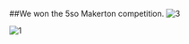 ##We won the 5so Makerton competition.
![3](https://user-images.githubusercontent.com/71582651/142618388-b5c220b7-9f35-4c5a-910b-6c2f7803199e.jpg)

![1](https://user-images.githubusercontent.com/71582651/142618075-a9f80cff-670a-40a2-947f-6bdc880cfb46.jpg)